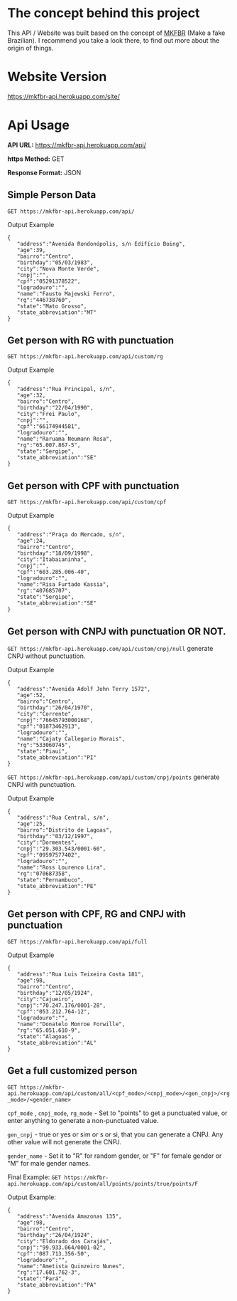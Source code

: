 # The concept behind this project
This API / Website was built based on the concept of [MKFBR](httpss://github.com/darkmathew/make_a_fake_brazilian) (Make a fake Brazilian). I recommend you take a look there, to find out more about the origin of things.

# Website Version

https://mkfbr-api.herokuapp.com/site/ 



# Api Usage


**API URL:** https://mkfbr-api.herokuapp.com/api/ 


**https Method:** GET 


**Response Format:** JSON


##  Simple Person Data
`GET https://mkfbr-api.herokuapp.com/api/`

Output Example
```
{
   "address":"Avenida Rondonópolis, s/n Edifício Boing",
   "age":39,
   "bairro":"Centro",
   "birthday":"05/03/1983",
   "city":"Nova Monte Verde",
   "cnpj":"",
   "cpf":"05291378522",
   "logradouro":"",
   "name":"Fausto Majewski Ferro",
   "rg":"446738760",
   "state":"Mato Grosso",
   "state_abbreviation":"MT"
}
```
## Get person with RG with punctuation
`GET https://mkfbr-api.herokuapp.com/api/custom/rg`

Output Example
```
{
   "address":"Rua Principal, s/n",
   "age":32,
   "bairro":"Centro",
   "birthday":"22/04/1990",
   "city":"Frei Paulo",
   "cnpj":"",
   "cpf":"66174944581",
   "logradouro":"",
   "name":"Raruama Neumann Rosa",
   "rg":"65.007.867-5",
   "state":"Sergipe",
   "state_abbreviation":"SE"
}
```
## Get person with CPF with punctuation
`GET https://mkfbr-api.herokuapp.com/api/custom/cpf`

Output Example
```
{
   "address":"Praça do Mercado, s/n",
   "age":24,
   "bairro":"Centro",
   "birthday":"18/09/1998",
   "city":"Itabaianinha",
   "cnpj":"",
   "cpf":"603.285.006-40",
   "logradouro":"",
   "name":"Risa Furtado Kassia",
   "rg":"407685707",
   "state":"Sergipe",
   "state_abbreviation":"SE"
}
```

## Get person with CNPJ with punctuation OR NOT.

 `GET https://mkfbr-api.herokuapp.com/api/custom/cnpj/null`  generate CNPJ without punctuation.

Output Example
```
{
   "address":"Avenida Adolf John Terry 1572",
   "age":52,
   "bairro":"Centro",
   "birthday":"26/04/1970",
   "city":"Corrente",
   "cnpj":"76645793000168",
   "cpf":"01873462913",
   "logradouro":"",
   "name":"Cajaty Callegario Morais",
   "rg":"533060745",
   "state":"Piauí",
   "state_abbreviation":"PI"
}
```

`GET https://mkfbr-api.herokuapp.com/api/custom/cnpj/points`  generate CNPJ with punctuation.

Output Example
```
{
   "address":"Rua Central, s/n",
   "age":25,
   "bairro":"Distrito de Lagoas",
   "birthday":"03/12/1997",
   "city":"Dormentes",
   "cnpj":"29.303.543/0001-60",
   "cpf":"09597577402",
   "logradouro":"",
   "name":"Ross Lourenco Lira",
   "rg":"070687358",
   "state":"Pernambuco",
   "state_abbreviation":"PE"
}
```



## Get person with CPF, RG and CNPJ with punctuation 
`GET https://mkfbr-api.herokuapp.com/api/full`

Output Example
```
{
   "address":"Rua Luis Teixeira Costa 181",
   "age":98,
   "bairro":"Centro",
   "birthday":"12/05/1924",
   "city":"Cajueiro",
   "cnpj":"70.247.176/0001-28",
   "cpf":"053.212.764-12",
   "logradouro":"",
   "name":"Donatelo Monroe Forwille",
   "rg":"65.051.610-9",
   "state":"Alagoas",
   "state_abbreviation":"AL"
}
```

## Get a full customized person
`GET https://mkfbr-api.herokuapp.com/api/custom/all/<cpf_mode>/<cnpj_mode>/<gen_cnpj>/<rg_mode>/<gender_name>`

`cpf_mode` , `cnpj_mode`, `rg_mode`   - Set to "points" to get a punctuated value, or enter anything to generate a non-punctuated value.

`gen_cnpj` - true or yes or sim or s or si, that you can generate a CNPJ. Any other value will not generate the CNPJ.

`gender_name` - Set it to "R" for random gender, or "F" for female gender or "M" for male gender names.

Final Example: `GET https://mkfbr-api.herokuapp.com/api/custom/all/points/points/true/points/F`

Output Example: 
```
{
   "address":"Avenida Amazonas 135",
   "age":98,
   "bairro":"Centro",
   "birthday":"26/04/1924",
   "city":"Eldorado dos Carajás",
   "cnpj":"99.933.064/0001-02",
   "cpf":"087.713.356-50",
   "logradouro":"",
   "name":"Ametista Quinzeiro Nunes",
   "rg":"17.601.762-3",
   "state":"Pará",
   "state_abbreviation":"PA"
}
```